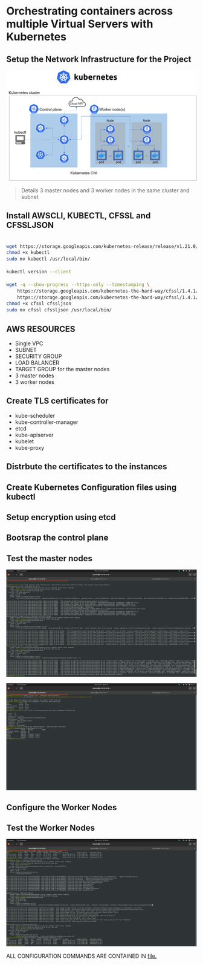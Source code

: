 # Orchestrating containers across multiple Virtual Servers with Kubernetes

## Setup the Network Infrastructure for the Project

![Kubernetes](PBL-21/K8s_architecture.png)

> Details 3 master nodes and 3 worker nodes in the same cluster and subnet

## Install AWSCLI, KUBECTL, CFSSL and CFSSLJSON
```bash

wget https://storage.googleapis.com/kubernetes-release/release/v1.21.0/bin/linux/amd64/kubectl
chmod +x kubectl
sudo mv kubectl /usr/local/bin/

kubectl version --client

wget -q --show-progress --https-only --timestamping \ 
	https://storage.googleapis.com/kubernetes-the-hard-way/cfssl/1.4.1/linux/cfssl \
	https://storage.googleapis.com/kubernetes-the-hard-way/cfssl/1.4.1/linux/cfssljson
chmod +x cfssl cfssljson
sudo mv cfssl cfssljson /usr/local/bin/

```

## AWS RESOURCES
- Single VPC
- SUBNET
- SECURITY GROUP
- LOAD BALANCER
- TARGET GROUP for the master nodes
- 3 master nodes
- 3 worker nodes

## Create TLS certificates for
- kube-scheduler
- kube-controller-manager
- etcd
- kube-apiserver
- kubelet
- kube-proxy

## Distrbute the certificates to the instances
## Create Kubernetes Configuration files using kubectl
## Setup encryption using etcd
## Bootsrap the control plane

## Test the master nodes

![master-status](PBL-21/masterstatus.png)

![master-test](PBL-21/mastertest.png)

## Configure the Worker Nodes

## Test the Worker Nodes

![worker](PBL-21/workernodes.png)

ALL CONFIGURATION COMMANDS ARE CONTAINED IN [file.](PBL-21/configfile.sh)
